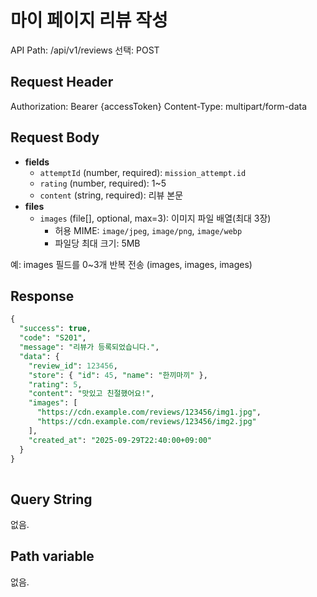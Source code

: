 # 마이 페이지 리뷰 작성

API Path: /api/v1/reviews
선택: POST

## **Request Header**

Authorization: Bearer {accessToken}
Content-Type: multipart/form-data

## Request Body

- **fields**
    - `attemptId` (number, required): `mission_attempt.id`
    - `rating` (number, required): 1~5
    - `content` (string, required): 리뷰 본문
- **files**
    - `images` (file[], optional, max=3): 이미지 파일 배열(최대 3장)
        - 허용 MIME: `image/jpeg`, `image/png`, `image/webp`
        - 파일당 최대 크기: 5MB

예: images 필드를 0~3개 반복 전송 (images, images, images)

## Response

```sql
{
  "success": true,
  "code": "S201",
  "message": "리뷰가 등록되었습니다.",
  "data": {
    "review_id": 123456,
    "store": { "id": 45, "name": "한끼마끼" },
    "rating": 5,
    "content": "맛있고 친절했어요!",
    "images": [
      "https://cdn.example.com/reviews/123456/img1.jpg",
      "https://cdn.example.com/reviews/123456/img2.jpg"
    ],
    "created_at": "2025-09-29T22:40:00+09:00"
  }
}
 
```

## **Query String**

없음.

## **Path variable**

없음.